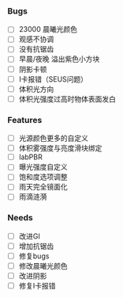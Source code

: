 ### Bugs

* [ ] 23000 晨曦光颜色
* [ ] 观感不协调
* [ ] 没有抗锯齿
* [ ] 早晨/夜晚 溢出紫色小方块
* [ ] 阴影卡顿
* [ ] I卡报错（SEUS问题）
* [ ] 体积光方向
* [ ] 体积光强度过高时物体表面发白

### Features

* [ ] 光源颜色更多的自定义
* [ ] 体积雾强度与亮度滑块绑定
* [ ] labPBR
* [ ] 曝光强度自定义
* [ ] 饱和度选项调整
* [ ] 雨天完全镜面化
* [ ] 雨滴涟漪

### Needs

* [ ] 改进GI
* [ ] 增加抗锯齿
* [ ] 修复bugs
* [ ] 修改晨曦光颜色
* [ ] 改进阴影
* [ ] 修复I卡报错
